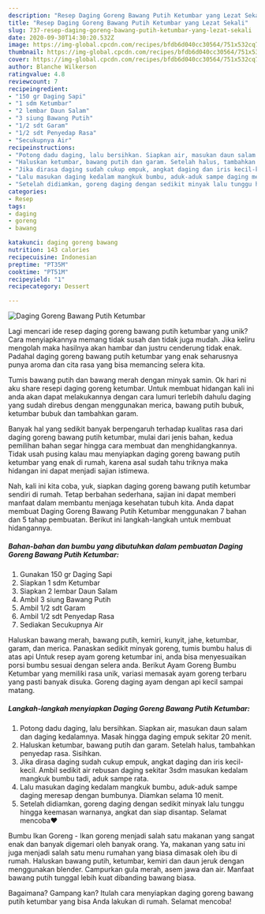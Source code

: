 ```yaml
---
description: "Resep Daging Goreng Bawang Putih Ketumbar yang Lezat Sekali"
title: "Resep Daging Goreng Bawang Putih Ketumbar yang Lezat Sekali"
slug: 737-resep-daging-goreng-bawang-putih-ketumbar-yang-lezat-sekali
date: 2020-09-30T14:30:20.532Z
image: https://img-global.cpcdn.com/recipes/bfdb6d040cc30564/751x532cq70/daging-goreng-bawang-putih-ketumbar-foto-resep-utama.jpg
thumbnail: https://img-global.cpcdn.com/recipes/bfdb6d040cc30564/751x532cq70/daging-goreng-bawang-putih-ketumbar-foto-resep-utama.jpg
cover: https://img-global.cpcdn.com/recipes/bfdb6d040cc30564/751x532cq70/daging-goreng-bawang-putih-ketumbar-foto-resep-utama.jpg
author: Blanche Wilkerson
ratingvalue: 4.8
reviewcount: 7
recipeingredient:
- "150 gr Daging Sapi"
- "1 sdm Ketumbar"
- "2 lembar Daun Salam"
- "3 siung Bawang Putih"
- "1/2 sdt Garam"
- "1/2 sdt Penyedap Rasa"
- "Secukupnya Air"
recipeinstructions:
- "Potong dadu daging, lalu bersihkan. Siapkan air, masukan daun salam dan daging kedalamnya. Masak hingga daging empuk sekitar 20 menit."
- "Haluskan ketumbar, bawang putih dan garam. Setelah halus, tambahkan penyedap rasa. Sisihkan."
- "Jika dirasa daging sudah cukup empuk, angkat daging dan iris kecil-kecil. Ambil sedikit air rebusan daging sekitar 3sdm masukan kedalam mangkuk bumbu tadi, aduk sampe rata."
- "Lalu masukan daging kedalam mangkuk bumbu, aduk-aduk sampe daging meresap dengan bumbunya. Diamkan selama 10 menit."
- "Setelah didiamkan, goreng daging dengan sedikit minyak lalu tunggu hingga keemasan warnanya, angkat dan siap disantap. Selamat mencoba❤️"
categories:
- Resep
tags:
- daging
- goreng
- bawang

katakunci: daging goreng bawang 
nutrition: 143 calories
recipecuisine: Indonesian
preptime: "PT35M"
cooktime: "PT51M"
recipeyield: "1"
recipecategory: Dessert

---
```



![Daging Goreng Bawang Putih Ketumbar](https://img-global.cpcdn.com/recipes/bfdb6d040cc30564/751x532cq70/daging-goreng-bawang-putih-ketumbar-foto-resep-utama.jpg)

Lagi mencari ide resep daging goreng bawang putih ketumbar yang unik? Cara menyiapkannya memang tidak susah dan tidak juga mudah. Jika keliru mengolah maka hasilnya akan hambar dan justru cenderung tidak enak. Padahal daging goreng bawang putih ketumbar yang enak seharusnya punya aroma dan cita rasa yang bisa memancing selera kita.

Tumis bawang putih dan bawang merah dengan minyak samin. Ok hari ni aku share resepi daging goreng ketumbar. Untuk membuat hidangan kali ini anda akan dapat melakukannya dengan cara lumuri terlebih dahulu daging yang sudah direbus dengan menggunakan merica, bawang putih bubuk, ketumbar bubuk dan tambahkan garam.

Banyak hal yang sedikit banyak berpengaruh terhadap kualitas rasa dari daging goreng bawang putih ketumbar, mulai dari jenis bahan, kedua pemilihan bahan segar hingga cara membuat dan menghidangkannya. Tidak usah pusing kalau mau menyiapkan daging goreng bawang putih ketumbar yang enak di rumah, karena asal sudah tahu triknya maka hidangan ini dapat menjadi sajian istimewa.


Nah, kali ini kita coba, yuk, siapkan daging goreng bawang putih ketumbar sendiri di rumah. Tetap berbahan sederhana, sajian ini dapat memberi manfaat dalam membantu menjaga kesehatan tubuh kita. Anda dapat membuat Daging Goreng Bawang Putih Ketumbar menggunakan 7 bahan dan 5 tahap pembuatan. Berikut ini langkah-langkah untuk membuat hidangannya.

<!--inarticleads1-->

##### Bahan-bahan dan bumbu yang dibutuhkan dalam pembuatan Daging Goreng Bawang Putih Ketumbar:

1. Gunakan 150 gr Daging Sapi
1. Siapkan 1 sdm Ketumbar
1. Siapkan 2 lembar Daun Salam
1. Ambil 3 siung Bawang Putih
1. Ambil 1/2 sdt Garam
1. Ambil 1/2 sdt Penyedap Rasa
1. Sediakan Secukupnya Air


Haluskan bawang merah, bawang putih, kemiri, kunyit, jahe, ketumbar, garam, dan merica. Panaskan sedikit minyak goreng, tumis bumbu halus di atas api Untuk resep ayam goreng ketumbar ini, anda bisa menyesuaikan porsi bumbu sesuai dengan selera anda. Berikut Ayam Goreng Bumbu Ketumbar yang memiliki rasa unik, variasi memasak ayam goreng terbaru yang pasti banyak disuka. Goreng daging ayam dengan api kecil sampai matang. 

<!--inarticleads2-->

##### Langkah-langkah menyiapkan Daging Goreng Bawang Putih Ketumbar:

1. Potong dadu daging, lalu bersihkan. Siapkan air, masukan daun salam dan daging kedalamnya. Masak hingga daging empuk sekitar 20 menit.
1. Haluskan ketumbar, bawang putih dan garam. Setelah halus, tambahkan penyedap rasa. Sisihkan.
1. Jika dirasa daging sudah cukup empuk, angkat daging dan iris kecil-kecil. Ambil sedikit air rebusan daging sekitar 3sdm masukan kedalam mangkuk bumbu tadi, aduk sampe rata.
1. Lalu masukan daging kedalam mangkuk bumbu, aduk-aduk sampe daging meresap dengan bumbunya. Diamkan selama 10 menit.
1. Setelah didiamkan, goreng daging dengan sedikit minyak lalu tunggu hingga keemasan warnanya, angkat dan siap disantap. Selamat mencoba❤️


Bumbu Ikan Goreng - Ikan goreng menjadi salah satu makanan yang sangat enak dan banyak digemari oleh banyak orang. Ya, makanan yang satu ini juga menjadi salah satu menu rumahan yang biasa dimasak oleh ibu di rumah. Haluskan bawang putih, ketumbar, kemiri dan daun jeruk dengan menggunakan blender. Campurkan gula merah, asem jawa dan air. Manfaat bawang putih tunggal lebih kuat dibanding bawang biasa. 

Bagaimana? Gampang kan? Itulah cara menyiapkan daging goreng bawang putih ketumbar yang bisa Anda lakukan di rumah. Selamat mencoba!

